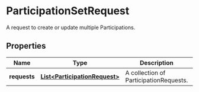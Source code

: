 

# ParticipationSetRequest

A request to create or update multiple Participations.

## Properties

| Name | Type | Description | Notes |
|------------ | ------------- | ------------- | -------------|
|**requests** | [**List&lt;ParticipationRequest&gt;**](ParticipationRequest.md) | A collection of ParticipationRequests. |  [optional] |



